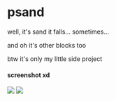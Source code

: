 # psand
well, it's sand 
it falls... sometimes...

and oh it's other blocks too

btw it's only my little side project

#### screenshot xd
![](https://imgur.com/EQXCq1j.png)
![](https://i.imgur.com/p6SyfWH.png)

